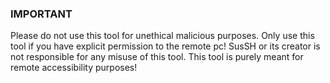 ### IMPORTANT
Please do not use this tool for unethical malicious purposes. Only use this tool if you have explicit permission to the remote pc!
SusSH or its creator is not responsible for any misuse of this tool.
This tool is purely meant for remote accessibility purposes!
